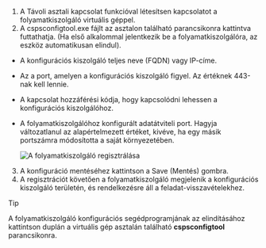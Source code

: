 1. A Távoli asztali kapcsolat funkcióval létesítsen kapcsolatot a folyamatkiszolgáló virtuális géppel.
2. A cspsconfigtool.exe fájlt az asztalon található parancsikonra kattintva futtathatja. (Ha első alkalommal jelentkezik be a folyamatkiszolgálóra, az eszköz automatikusan elindul).
  * A konfigurációs kiszolgáló teljes neve (FQDN) vagy IP-címe.
  * Az a port, amelyen a konfigurációs kiszolgáló figyel. Az értéknek 443-nak kell lennie.
  * A kapcsolat hozzáférési kódja, hogy kapcsolódni lehessen a konfigurációs kiszolgálóhoz.
  * A folyamatkiszolgálóhoz konfigurált adatátviteli port. Hagyja változatlanul az alapértelmezett értéket, kivéve, ha egy másik portszámra módosította a saját környezetében.

    ![A folyamatkiszolgáló regisztrálása](./media/site-recovery-vmware-register-process-server/register-ps.png)
3. A konfiguráció mentéséhez kattintson a Save (Mentés) gombra.
4. A regisztrációt követően a folyamatkiszolgáló megjelenik a konfigurációs kiszolgáló területén, és rendelkezésre áll a feladat-visszavételekhez.

> [!TIP]
> A folyamatkiszolgáló konfigurációs segédprogramjának az elindításához kattintson duplán a virtuális gép asztalán található **cspsconfigtool** parancsikonra.


<!--HONumber=Feb17_HO4-->


